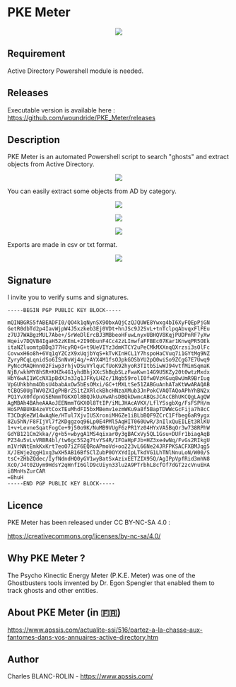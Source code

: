 # PKE Meter

<p align="center"><img src="pke_meter_logo.png"></p>

## Requirement

Active Directory Powershell module is needed.

## Releases

Executable version is available here : https://github.com/woundride/PKE_Meter/releases

## Description

PKE Meter is an automated Powershell script to search "ghosts" and extract objects from Active Directory.

<p align="center"><img src="/img/menu_exe.jpg"></p>

You can easily extract some objects from AD by category.

<p align="center"><img src="/img/computers_menu_exe.jpg"></p>

<p align="center"><img src="/img/windows_10_menu_exe.jpg"></p>

<p align="center"><img src="/img/users_menu_exe.jpg"></p>

Exports are made in csv or txt format.

<p align="center"><img src="/img/windows10_export.jpg"></p>

## Signature

I invite you to verify sums and signatures.

```
-----BEGIN PGP PUBLIC KEY BLOCK-----

mQINBGRS5fABEADFI0/QO4k1qNynSX9ObxAQjCzQJQUWE8Ywxg4bI6XyFQEpPjGN
GetR0dbTd2p4IavWjpW4J5xzkeb3Ej0VDt+hnJSc9J2SvL+tnTclpqAbvqxFlFEu
z7UJ7WABgzMUL7Abe+/SrWeDlErcBJ3MBbeoHFuwLnyxUBHQV8KqjPUDPnRF7yXw
Hqeiv7DQVB4IgaH52zKEmL+2I90bunF4Cc42zLImwfaFFBEc07Kar1KnwqPR5OEk
itaNZluomtpBDq377HcyRQ+G+t9UeVIYz3dmKTCY2uPeCMkMXXnqQXrzsi3sOlFc
CovwxH6o8h+6Vq1gYZCzX9xUqjbYqS+kTvKInHCL1Y7hspoHaCVuq7i1GYtMg9NZ
ZyryRCqLqnidSo6ISnNvWj4q/+AYX4M1fsOJpkGOSbYU2pQ0wiSo9ZCgG7E7Uwq9
PyNccMAQHnn02Fiwp3rhjvDSuVYlquCfUoK92hyoR3TItbSiwWJ94vtfMimSqmaK
NjB/wkhMY8hSR+KHZk4G1yhdBhjXXcShBqbSLzFwaKwn14G9U5KZy20t0wtzMxdx
HbY6wAI1WCcNX1pBdXJn3Jg1JFKyLHZc/1Ngb59rolI0fw0VzKGuq8wUmR9BrIug
VpGUhkbhm4DbsU4babAxOw5bEsOMxi/GC+tMXLtSe51ZABGuAnhATaKtWwARAQAB
tCBQS0UgTWV0ZXIgPHBrZS1tZXRlckBhcHNzaXMub3JnPokCVAQTAQoAPhYhBN2x
PQ1YvX0fdpnGSENmmTGKXOl8BQJkUuXwAhsDBQkDwmcABQsJCAcCBhUKCQgLAgQW
AgMBAh4BAheAAAoJEENmmTGKXOl8TtIP/iMLJHAcAVKX/LflYSsgbXg/FsFSPH/m
HoSPABUXB4zeVtCoxTEuMhdFI5bxMBemv1ezmWKu9a8f5BapTDWWcGcFija7h8cC
T3CDqKeZW14wAqNe/HTul7XjvIUSXroniMHGZe1iBLbBQF9ZCrC1Ffbeg6aR9ygx
8Zu5hN/F8FIjVl7f2KDggzoq96Lp0E4PMl5AqHIT060UwR/3nIlxQuEILEt3RlKU
1+v+LevneSqatFogCe+9j50o9K/NuMB9VUgF6zPR1Yz04HYxVA5BqOr3w738RPhW
GdYB121Cm2kka//g+b5+wbygA1MS4qixar0y3gBACxVy5QL1Gsu+DUFr1biagAqB
PZ34u5vLvVRBR4bl/tw6gc5S2g7tvYS4R/IFOaHpFJb+HZ3xe4wNq/FvGs2RIkgU
m1VrNNtEmkKxKrt7eoO7iZF6EQRoAPmoVd+oo223vL66Ne24JRFPKSACFXBMJqg5
X/JEWje2qgH1xg3wXH5AB16BfSClZubP0OYXYdIpLTkdVG1LhTNlNnuLoN/W00/S
tsC+ZHbZQdec/IyfNdndHQ0yGV1wyBatSxAzixEETZIX95Q/AgIPpVpfRid3mhN8
XcO/J4t0ZUym9HdsY2qHnfI6GlD9cUiyn33lu2A9PTrbhL8cfOf7dGT2zcVnuEHA
i8MnHsZurCAR
=8huH
-----END PGP PUBLIC KEY BLOCK-----
```
## Licence

PKE Meter has been released under CC BY-NC-SA 4.0 :

https://creativecommons.org/licenses/by-nc-sa/4.0/

## Why PKE Meter ?

The Psycho Kinectic Energy Meter (P.K.E. Meter) was one of the Ghostbusters tools invented by Dr. Egon Spengler that enabled them to track ghosts and other entities.

## About PKE Meter (in 🇫🇷)

https://www.apssis.com/actualite-ssi/516/partez-a-la-chasse-aux-fantomes-dans-vos-annuaires-active-directory.htm

## Author

Charles BLANC-ROLIN - https://www.apssis.com/

